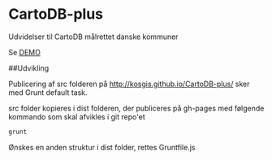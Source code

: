 CartoDB-plus
============

Udvidelser til CartoDB målrettet danske kommuner

Se [DEMO](http://kosgis.github.io/CartoDB-plus/)

##Udvikling


Publicering af src folderen på http://kosgis.github.io/CartoDB-plus/ sker med Grunt default task.


src folder kopieres i dist folderen, der publiceres på gh-pages med følgende kommando  som skal afvikles i git repo'et

```bash
grunt
```

Ønskes en anden struktur i dist folder, rettes Gruntfile.js

